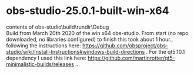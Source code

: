 # obs-studio-25.0.1-built-win-x64
 contents of obs-studio\build\rundir\Debug\
Build from March 20th 2020 of the win x64 obs-studio. From start (no repo downloaded, no libraries configured) to finish this took about 1 hour., following the instructions here: https://github.com/obsproject/obs-studio/wiki/Install-Instructions#windows-build-directions . For the qt5.10.1 dependency I used this link here: https://github.com/martinrotter/qt5-minimalistic-builds/releases ... 
